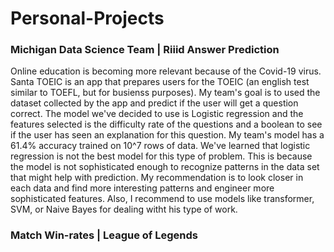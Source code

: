 # Personal-Projects
### Michigan Data Science Team | Riiid Answer Prediction
  Online education is becoming more relevant because of the Covid-19 virus. Santa TOEIC is an app that prepares users for the TOEIC (an english test similar to TOEFL, but for busienss purposes). My team's goal is to used the dataset collected by the app and predict if the user will get a question correct. The model we've decided to use is Logistic regression and the features selected is the difficulty rate of the questions and a boolean to see if the user has seen an explanation for this question. My team's model has a 61.4% accuracy trained on 10^7 rows of data. We've learned that logistic regression is not the best model for this type of problem. This is because the model is not sophisticated enough to recognize patterns in the data set that might help with prediction. My recommendation is to look closer in each data and find more interesting patterns and engineer more sophisticated features. Also, I recommend to use models like transformer, SVM, or Naive Bayes for dealing witht his type of work.

### Match Win-rates | League of Legends

